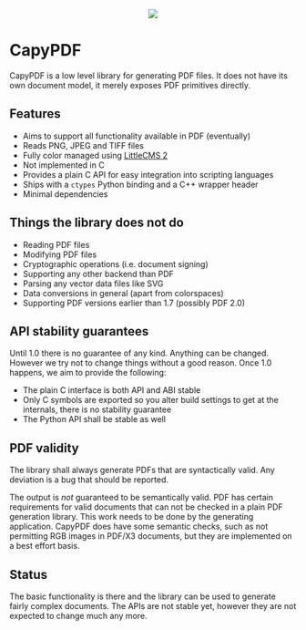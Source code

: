 <p align="center">
<img src="images/capylogo_web.png">
</p>

# CapyPDF

CapyPDF is a low level library for generating PDF files. It does not
have its own document model, it merely exposes PDF primitives
directly.

## Features

- Aims to support all functionality available in PDF (eventually)
- Reads PNG, JPEG and TIFF files
- Fully color managed using [LittleCMS 2](https://littlecms.com/)
- Not implemented in C
- Provides a plain C API for easy integration into scripting languages
- Ships with a `ctypes` Python binding and a C++ wrapper header
- Minimal dependencies

## Things the library does not do

- Reading PDF files
- Modifying PDF files
- Cryptographic operations (i.e. document signing)
- Supporting any other backend than PDF
- Parsing any vector data files like SVG
- Data conversions in general (apart from colorspaces)
- Supporting PDF versions earlier than 1.7 (possibly PDF 2.0)

## API stability guarantees

Until 1.0 there is no guarantee of any kind. Anything can be changed.
However we try not to change things without a good reason. Once 1.0
happens, we aim to provide the following:

- The plain C interface is both API and ABI stable
- Only C symbols are exported so you alter build settings to get at
  the internals, there is no stability guarantee
- The Python API shall be stable as well

## PDF validity

The library shall always generate PDFs that are syntactically valid.
Any deviation is a bug that should be reported.

The output is _not_ guaranteed to be semantically valid. PDF has
certain requirements for valid documents that can not be checked in
a plain PDF generation library. This work needs to be done by the
generating application. CapyPDF does have some semantic checks, such
as not permitting RGB images in PDF/X3 documents, but they are
implemented on a best effort basis.

## Status

The basic functionality is there and the library can be used to
generate fairly complex documents. The APIs are not stable yet,
however they are not expected to change much any more.
